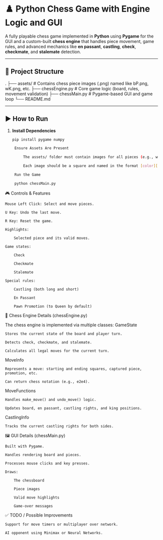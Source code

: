 

# ♟️ Python Chess Game with Engine Logic and GUI

A fully playable chess game implemented in **Python** using **Pygame** for the GUI and a custom-built **chess engine** that handles piece movement, game rules, and advanced mechanics like **en passant**, **castling**, **check**, **checkmate**, and **stalemate** detection.

---

## 📂 Project Structure

.
├── assets/ # Contains chess piece images (.png) named like bP.png, wK.png, etc.
├── chessEngine.py # Core game logic (board, rules, movement validation)
├── chessMain.py # Pygame-based GUI and game loop
└── README.md


---

## ▶️ How to Run

1. **Install Dependencies**
   ```bash
   pip install pygame numpy

    Ensure Assets Are Present

        The assets/ folder must contain images for all pieces (e.g., wP.png, bK.png, etc.).

        Each image should be a square and named in the format [color][piece].png.

    Run the Game

    python chessMain.py

🎮 Controls & Features

    Mouse Left Click: Select and move pieces.

    U Key: Undo the last move.

    R Key: Reset the game.

    Highlights:

        Selected piece and its valid moves.

    Game states:

        Check

        Checkmate

        Stalemate

    Special rules:

        Castling (both long and short)

        En Passant

        Pawn Promotion (to Queen by default)

🧠 Chess Engine Details (chessEngine.py)

The chess engine is implemented via multiple classes:
GameState

    Stores the current state of the board and player turn.

    Detects check, checkmate, and stalemate.

    Calculates all legal moves for the current turn.

MoveInfo

    Represents a move: starting and ending squares, captured piece, promotion, etc.

    Can return chess notation (e.g., e2e4).

MoveFunctions

    Handles make_move() and undo_move() logic.

    Updates board, en passant, castling rights, and king positions.

CastlingInfo

    Tracks the current castling rights for both sides.

🖼️ GUI Details (chessMain.py)

    Built with Pygame.

    Handles rendering board and pieces.

    Processes mouse clicks and key presses.

    Draws:

        The chessboard

        Piece images

        Valid move highlights

        Game-over messages

✅ TODO / Possible Improvements

    Support for move timers or multiplayer over network.

    AI opponent using Minimax or Neural Networks.
